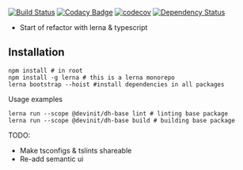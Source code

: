 [![Build Status](https://travis-ci.org/devinit/datahub.svg?branch=master)](https://travis-ci.org/devinit/datahub)
[![Codacy Badge](https://api.codacy.com/project/badge/Grade/73e243adf7f946208ae9bc8f892ed618)](https://www.codacy.com/app/epicallan/datahub?utm_source=github.com&amp;utm_medium=referral&amp;utm_content=devinit/datahub&amp;utm_campaign=Badge_Grade)
[![codecov](https://codecov.io/gh/devinit/datahub/branch/master/graph/badge.svg)](https://codecov.io/gh/devinit/datahub)
[![Dependency Status](https://gemnasium.com/badges/github.com/devinit/datahub.svg)](https://gemnasium.com/github.com/devinit/datahub)


- Start of refactor with lerna & typescript

Installation
-------------

```
npm install # in root
npm install -g lerna # this is a lerna monorepo
lerna bootstrap --hoist #install dependencies in all packages

```

Usage examples

```
lerna run --scope @devinit/dh-base lint # linting base package
lerna run --scope @devinit/dh-base build # building base package
```

TODO:

- Make tsconfigs & tslints shareable
- Re-add semantic ui